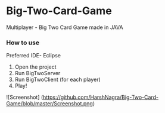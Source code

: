 # Big-Two-Card-Game
Multiplayer - Big Two Card Game made in JAVA

### How to use
Preferred IDE- Eclipse

1. Open the project
2. Run BigTwoServer
3. Run BigTwoClient (for each player)
4. Play!

![Screenshot]
(https://github.com/HarshNagra/Big-Two-Card-Game/blob/master/Screenshot.png)
